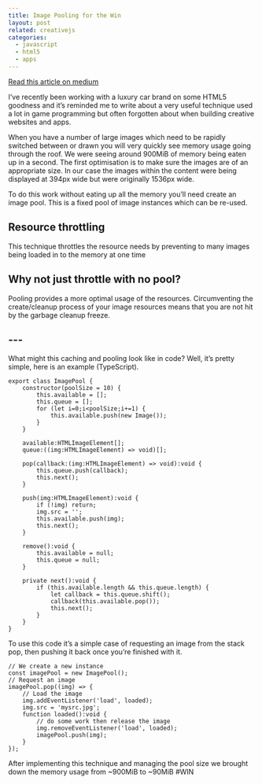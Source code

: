 ```yaml
---
title: Image Pooling for the Win
layout: post
related: creativejs
categories:
  - javascript
  - html5
  - apps
---
```


[Read this article on medium](https://medium.com/@davetayls/image-pooling-for-the-win-49d47c40e572#.kv3d11jsr)

I’ve recently been working with a luxury car brand on some HTML5 goodness and it’s reminded me to write about a very useful technique used a lot in game programming but often forgotten about when building creative websites and apps.

When you have a number of large images which need to be rapidly switched between or drawn you will very quickly see memory usage going through the roof. We were seeing around 900MiB of memory being eaten up in a second. The first optimisation is to make sure the images are of an appropriate size. In our case the images within the content were being displayed at 394px wide but were originally 1536px wide.

To do this work without eating up all the memory you’ll need create an image pool. This is a fixed pool of image instances which can be re-used.

## Resource throttling

This technique throttles the resource needs by preventing to many images being loaded in to the memory at one time

## Why not just throttle with no pool?

Pooling provides a more optimal usage of the resources. Circumventing the create/cleanup process of your image resources means that you are not hit by the garbage cleanup freeze.

## ---

What might this caching and pooling look like in code? Well, it’s pretty simple, here is an example (TypeScript).

    export class ImagePool {
        constructor(poolSize = 10) {
            this.available = [];
            this.queue = [];
            for (let i=0;i<poolSize;i+=1) {
                this.available.push(new Image());
            }
        }
    
        available:HTMLImageElement[];
        queue:((img:HTMLImageElement) => void)[];
    
        pop(callback:(img:HTMLImageElement) => void):void {
            this.queue.push(callback);
            this.next();
        }
    
        push(img:HTMLImageElement):void {
            if (!img) return;
            img.src = '';
            this.available.push(img);
            this.next();
        }
    
        remove():void {
            this.available = null;
            this.queue = null;
        }
    
        private next():void {
            if (this.available.length && this.queue.length) {
                let callback = this.queue.shift();
                callback(this.available.pop());
                this.next();
            }
        }
    }

To use this code it’s a simple case of requesting an image from the stack pop, then pushing it back once you’re finished with it.

    // We create a new instance
    const imagePool = new ImagePool();
    // Request an image
    imagePool.pop((img) => {
        // Load the image
        img.addEventListener('load', loaded);
        img.src = 'mysrc.jpg';
        function loaded():void {
            // do some work then release the image
            img.removeEventListener('load', loaded);
            imagePool.push(img);
        }
    });

After implementing this technique and managing the pool size we brought down the memory usage from ~900MiB to ~90MiB #WIN
